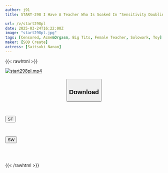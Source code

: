 ```yaml
---
author: j91
title: START-298 I Have A Teacher Who Is Soaked In "Sensitivity Doubling Liquid" At School Lol. I Restrain Her With A Crab-Legged Crotch And A Fixed Vibrator And Make Her Cum To The Point Where Her Pussy Is Numb. Satsuki Nao

url: /v/start298pl
date: 2025-03-24T16:22:00Z
image: "start298pl.jpg"
tags: [Censored, Acme&Orgasm, Big Tits, Female Teacher, Solowork, Toy]
maker: [SOD Create]
actress: [Saitsuki Nanao]
---
```



{{< rawhtml >}}

<div class="video" data-videoid="YPzXJaro78CvQqP">
    <a href="javascript:;">
        <img src="/v/start298pl/start298pl.jpg" width="WIDTH" height="HEIGHT" alt="start298pl.mp4" loading="lazy">
    </a>
</div>

<script type="text/javascript" src="https://j91.asia/asset/on-demand-st.js"></script>

<br>
  <link rel="stylesheet" href="https://j91.asia/asset/bs5.css">
  
  <center>
  <button class="btn btn-primary" type="button" data-bs-toggle="collapse" data-bs-target=".multi-collapse" aria-expanded="false" aria-controls="multiCollapseExample1 multiCollapseExample2"><h2>Download</h2></button></center>
</p>
<div class="row">
  <div class="col">
    <div class="collapse multi-collapse" id="multiCollapseExample1">
      <div class="card card-body">
	      	      <br>
<div class="buttons">  
<p><a href="/v/start298pl/st.html" target="_blank"><button class="btn-hover color-3"><i class="fa fa-download"></i> ST</button></a></p></div>
    </div>
  </div>
</div>
  <div class="col">
    <div class="collapse multi-collapse" id="multiCollapseExample2">
      <div class="card card-body">
	      <br>
<div class="buttons">
<p><a href="/v/start298pl/sw.html" target="_blank"><button class="btn-hover color-2"><i class="fa fa-download"></i> SW</button></a></p></div>
<br><br>
      </div>
    </div>
  </div>
</div>

{{< /rawhtml >}}